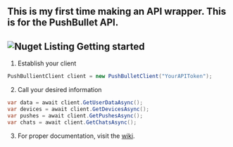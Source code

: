 This is my first time making an API wrapper. This is for the PushBullet API.
------
![Nuget Listing](https://discord-is-down.party/77pGgQLL.png "Nuget listing")
Getting started
------
1. Establish your client
```cs
PushBullientClient client = new PushBulletClient("YourAPIToken");
```
2. Call your desired information
```cs
var data = await client.GetUserDataAsync();
var devices = await client.GetDevicesAsync();
var pushes = await client.GetPushesAsync();
var chats = await client.GetChatsAsync();
```
3. For proper documentation, visit the [wiki](https://github.com/Adomix/PushBulletNet/wiki).
